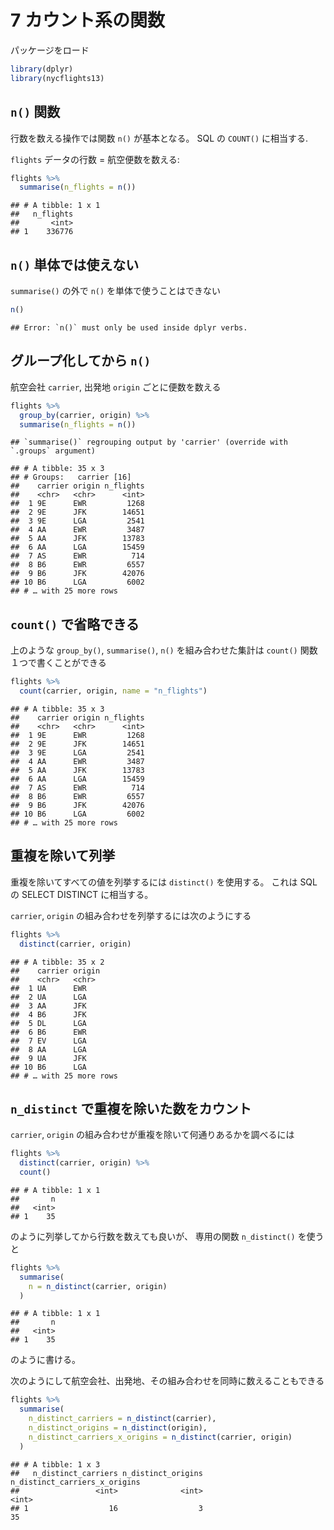 # 7 カウント系の関数

パッケージをロード

``` r
library(dplyr)
library(nycflights13)
```

## `n()` 関数

行数を数える操作では関数 `n()` が基本となる。 SQL の `COUNT()` に相当する.

`flights` データの行数 = 航空便数を数える:

``` r
flights %>% 
  summarise(n_flights = n())
```

    ## # A tibble: 1 x 1
    ##   n_flights
    ##       <int>
    ## 1    336776

## `n()` 単体では使えない

`summarise()` の外で `n()` を単体で使うことはできない

``` r
n()
```

    ## Error: `n()` must only be used inside dplyr verbs.

## グループ化してから `n()`

航空会社 `carrier`, 出発地 `origin` ごとに便数を数える

``` r
flights %>% 
  group_by(carrier, origin) %>% 
  summarise(n_flights = n())
```

    ## `summarise()` regrouping output by 'carrier' (override with `.groups` argument)

    ## # A tibble: 35 x 3
    ## # Groups:   carrier [16]
    ##    carrier origin n_flights
    ##    <chr>   <chr>      <int>
    ##  1 9E      EWR         1268
    ##  2 9E      JFK        14651
    ##  3 9E      LGA         2541
    ##  4 AA      EWR         3487
    ##  5 AA      JFK        13783
    ##  6 AA      LGA        15459
    ##  7 AS      EWR          714
    ##  8 B6      EWR         6557
    ##  9 B6      JFK        42076
    ## 10 B6      LGA         6002
    ## # … with 25 more rows

## `count()` で省略できる

上のような `group_by()`, `summarise()`, `n()` を組み合わせた集計は `count()`
関数１つで書くことができる

``` r
flights %>% 
  count(carrier, origin, name = "n_flights")
```

    ## # A tibble: 35 x 3
    ##    carrier origin n_flights
    ##    <chr>   <chr>      <int>
    ##  1 9E      EWR         1268
    ##  2 9E      JFK        14651
    ##  3 9E      LGA         2541
    ##  4 AA      EWR         3487
    ##  5 AA      JFK        13783
    ##  6 AA      LGA        15459
    ##  7 AS      EWR          714
    ##  8 B6      EWR         6557
    ##  9 B6      JFK        42076
    ## 10 B6      LGA         6002
    ## # … with 25 more rows

## 重複を除いて列挙

重複を除いてすべての値を列挙するには `distinct()` を使用する。 これは SQL の SELECT DISTINCT に相当する。

`carrier`, `origin` の組み合わせを列挙するには次のようにする

``` r
flights %>% 
  distinct(carrier, origin)
```

    ## # A tibble: 35 x 2
    ##    carrier origin
    ##    <chr>   <chr> 
    ##  1 UA      EWR   
    ##  2 UA      LGA   
    ##  3 AA      JFK   
    ##  4 B6      JFK   
    ##  5 DL      LGA   
    ##  6 B6      EWR   
    ##  7 EV      LGA   
    ##  8 AA      LGA   
    ##  9 UA      JFK   
    ## 10 B6      LGA   
    ## # … with 25 more rows

## `n_distinct` で重複を除いた数をカウント

`carrier`, `origin` の組み合わせが重複を除いて何通りあるかを調べるには

``` r
flights %>% 
  distinct(carrier, origin) %>% 
  count()
```

    ## # A tibble: 1 x 1
    ##       n
    ##   <int>
    ## 1    35

のように列挙してから行数を数えても良いが、 専用の関数 `n_distinct()` を使うと

``` r
flights %>% 
  summarise(
    n = n_distinct(carrier, origin)
  )
```

    ## # A tibble: 1 x 1
    ##       n
    ##   <int>
    ## 1    35

のように書ける。

次のようにして航空会社、出発地、その組み合わせを同時に数えることもできる

``` r
flights %>% 
  summarise(
    n_distinct_carriers = n_distinct(carrier),
    n_distinct_origins = n_distinct(origin),
    n_distinct_carriers_x_origins = n_distinct(carrier, origin)
  )
```

    ## # A tibble: 1 x 3
    ##   n_distinct_carriers n_distinct_origins n_distinct_carriers_x_origins
    ##                 <int>              <int>                         <int>
    ## 1                  16                  3                            35
